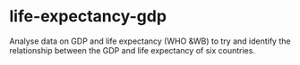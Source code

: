 # life-expectancy-gdp
Analyse data on GDP and life expectancy (WHO &amp;WB) to try and identify the relationship between the GDP and life expectancy of six countries.
